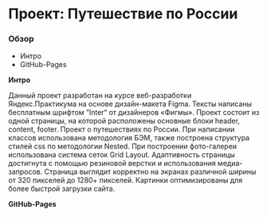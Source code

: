 # Проект: Путешествие по России

### Обзор
* Интро
* GitHub-Pages

**Интро**

Данный проект разработан на курсе веб-разработки Яндекс.Практикума на основе дизайн-макета Figma. 
Тексты написаны бесплатным шрифтом ”Inter“ от дизайнеров «Фигмы». 
Проект состоит из одной страницы, на которой расположены основные блоки header, content, footer.
Проект о путешествиях по России.
При написании классов использована методология БЭМ, также построена структура стилей css по методологии Nested.
При построении фото-галереи использована система сеток Grid Layout.
Адаптивность страницы достигнута с помощью резиновой верстки и использования медиа-запросов.
Страница выглядит корректно на экранах различной ширины от 320 пикселей до 1280+ пикселей.
Картинки оптимизированы для более быстрой загрузки сайта.

**GitHub-Pages**

